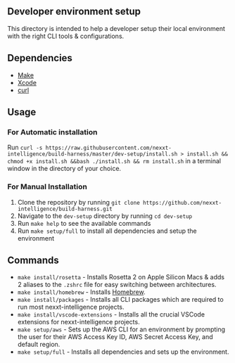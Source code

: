 ## Developer environment setup
This directory is intended to help a developer setup their local environment with the right CLI tools & configurations.

## Dependencies
- [Make](https://www.gnu.org/software/make/)
- [Xcode](https://developer.apple.com/xcode/)
- [curl](https://curl.se/)

## Usage
### For Automatic installation
Run `curl -s https://raw.githubusercontent.com/nexxt-intelligence/build-harness/master/dev-setup/install.sh > install.sh && chmod +x install.sh &&bash ./install.sh && rm install.sh` in a terminal window in the directory of your choice.
### For Manual Installation
1. Clone the repository by running `git clone https://github.com/nexxt-intelligence/build-harness.git`
2. Navigate to the `dev-setup` directory by running `cd dev-setup`
3. Run `make help` to see the available commands
4. Run `make setup/full` to install all dependencies and setup the environment

## Commands
- `make install/rosetta` - Installs Rosetta 2 on Apple Silicon Macs & adds 2 aliases to the `.zshrc` file for easy switching between architectures.
- `make install/homebrew` - Installs [Homebrew](https://brew.sh/).
- `make install/packages` - Installs all CLI packages which are required to run most nexxt-intelligence projects.
- `make install/vscode-extensions` - Installs all the crucial VSCode extensions for nexxt-intelligence projects.
- `make setup/aws` - Sets up the AWS CLI for an environment by prompting the user for their AWS Access Key ID, AWS Secret Access Key, and default region.
- `make setup/full` - Installs all dependencies and sets up the environment.
